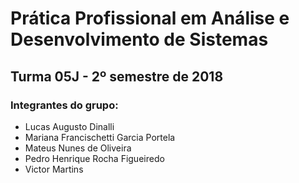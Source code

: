 # Prática Profissional em Análise e Desenvolvimento de Sistemas
## Turma 05J - 2º semestre de 2018

### Integrantes do grupo:

* Lucas Augusto Dinalli
* Mariana Francischetti Garcia Portela
* Mateus Nunes de Oliveira
* Pedro Henrique Rocha Figueiredo
* Victor Martins
